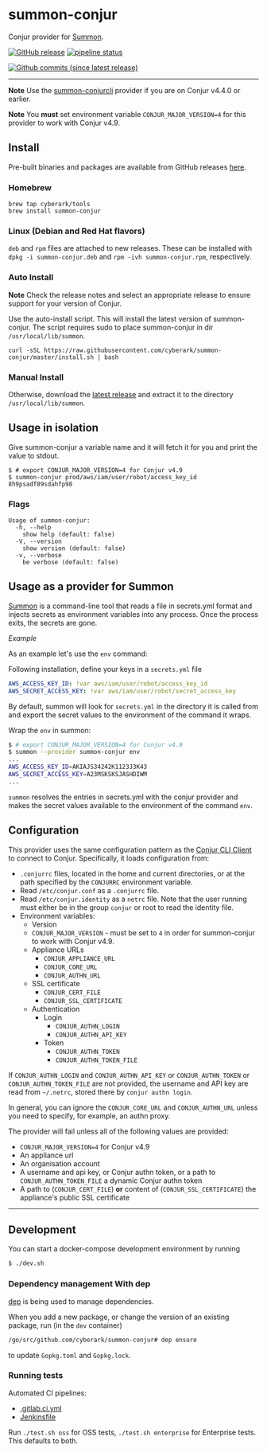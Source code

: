 # summon-conjur

Conjur provider for [Summon](https://github.com/cyberark/summon).

[![GitHub release](https://img.shields.io/github/release/cyberark/summon-conjur.svg)](https://github.com/cyberark/summon-conjur/releases/latest)
[![pipeline status](https://gitlab.com/cyberark/summon-conjur/badges/master/pipeline.svg)](https://gitlab.com/cyberark/summon-conjur/pipelines)

[![Github commits (since latest release)](https://img.shields.io/github/commits-since/cyberark/summon-conjur/latest.svg)](https://github.com/cyberark/summon-conjur/commits/master)

---

**Note** Use the [summon-conjurcli](https://github.com/conjurinc/summon-conjurcli) provider if you are on Conjur v4.4.0 or earlier.

**Note** You **must** set environment variable `CONJUR_MAJOR_VERSION=4` for this provider to work with Conjur v4.9.

## Install

Pre-built binaries and packages are available from GitHub releases
[here](https://github.com/cyberark/summon-conjur/releases).

### Homebrew

```
brew tap cyberark/tools
brew install summon-conjur
```

### Linux (Debian and Red Hat flavors)

`deb` and `rpm` files are attached to new releases.
These can be installed with `dpkg -i summon-conjur.deb` and
`rpm -ivh summon-conjur.rpm`, respectively.

### Auto Install

**Note** Check the release notes and select an appropriate release to ensure support for your version of Conjur.

Use the auto-install script. This will install the latest version of summon-conjur.
The script requires sudo to place summon-conjur in dir `/usr/local/lib/summon`.

```
curl -sSL https://raw.githubusercontent.com/cyberark/summon-conjur/master/install.sh | bash
```

### Manual Install
Otherwise, download the [latest release](https://github.com/cyberark/summon-conjur/releases) and extract it to the directory `/usr/local/lib/summon`.

## Usage in isolation

Give summon-conjur a variable name and it will fetch it for you and print the value to stdout.

```sh-session
$ # export CONJUR_MAJOR_VERSION=4 for Conjur v4.9
$ summon-conjur prod/aws/iam/user/robot/access_key_id
8h9psadf89sdahfp98
```

### Flags

```
Usage of summon-conjur:
  -h, --help
	show help (default: false)
  -V, --version
	show version (default: false)
  -v, --verbose
	be verbose (default: false)
```

## Usage as a provider for Summon

[Summon](https://github.com/cyberark/summon/) is a command-line tool that reads a file in secrets.yml format and injects secrets as environment variables into any process. Once the process exits, the secrets are gone.

*Example*

As an example let's use the `env` command:

Following installation, define your keys in a `secrets.yml` file

```yml
AWS_ACCESS_KEY_ID: !var aws/iam/user/robot/access_key_id
AWS_SECRET_ACCESS_KEY: !var aws/iam/user/robot/secret_access_key
```

By default, summon will look for `secrets.yml` in the directory it is called from and export the secret values to the environment of the command it wraps.

Wrap the `env` in summon:

```sh
$ # export CONJUR_MAJOR_VERSION=4 for Conjur v4.9
$ summon --provider summon-conjur env
...
AWS_ACCESS_KEY_ID=AKIAJS34242K1123J3K43
AWS_SECRET_ACCESS_KEY=A23MSKSKSJASHDIWM
...
```

`summon` resolves the entries in secrets.yml with the conjur provider and makes the secret values available to the environment of the command `env`.

## Configuration

This provider uses the same configuration pattern as the [Conjur CLI
Client](https://github.com/conjurinc/api-ruby#configuration) to connect to Conjur.
Specifically, it loads configuration from:

 * `.conjurrc` files, located in the home and current directories, or at the
    path specified by the `CONJURRC` environment variable.
 * Read `/etc/conjur.conf` as a `.conjurrc` file.
 * Read `/etc/conjur.identity` as a `netrc` file. Note that the user running must either be in the group `conjur` or root to read the identity file.
 * Environment variables:
   * Version
    * `CONJUR_MAJOR_VERSION` - must be set to `4` in order for summon-conjur to work with Conjur v4.9.
   * Appliance URLs
     * `CONJUR_APPLIANCE_URL`
     * `CONJUR_CORE_URL`
     * `CONJUR_AUTHN_URL`
   * SSL certificate
     * `CONJUR_CERT_FILE`
     * `CONJUR_SSL_CERTIFICATE`
   * Authentication
     * Login
       * `CONJUR_AUTHN_LOGIN`
       * `CONJUR_AUTHN_API_KEY`
     * Token
       * `CONJUR_AUTHN_TOKEN`
       * `CONJUR_AUTHN_TOKEN_FILE`

If `CONJUR_AUTHN_LOGIN` and `CONJUR_AUTHN_API_KEY` or `CONJUR_AUTHN_TOKEN` or `CONJUR_AUTHN_TOKEN_FILE` are not provided, the username and API key are read from `~/.netrc`, stored there by `conjur authn login`.

In general, you can ignore the `CONJUR_CORE_URL` and `CONJUR_AUTHN_URL` unless
you need to specify, for example, an authn proxy.

The provider will fail unless all of the following values are provided:

- `CONJUR_MAJOR_VERSION=4` for Conjur v4.9
- An appliance url
- An organisation account
- A username and api key, or Conjur authn token, or a path to `CONJUR_AUTHN_TOKEN_FILE` a dynamic Conjur authn token
- A path to (`CONJUR_CERT_FILE`) **or** content of (`CONJUR_SSL_CERTIFICATE`) the appliance's public SSL certificate

---

## Development

You can start a docker-compose development environment by running

```sh
$ ./dev.sh
```

### Dependency management With dep
[dep](https://golang.github.io/dep/docs/introduction.html) is being used to manage dependencies.

When you add a new package, or change the version of an existing package, run (in the `dev` container)

```sh
/go/src/github.com/cyberark/summon-conjur# dep ensure
```

to update `Gopkg.toml` and `Gopkg.lock`.

### Running tests

Automated CI pipelines:
- [.gitlab.ci.yml](.gitlab.ci.yml)
- [Jenkinsfile](Jenkinsfile)

Run `./test.sh oss` for OSS tests, `./test.sh enterprise` for Enterprise tests.
This defaults to both.
